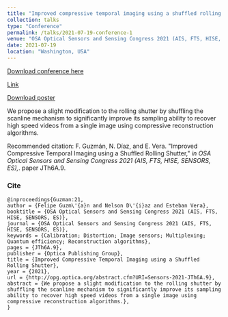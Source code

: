 ```yaml
---
title: "Improved compressive temporal imaging using a shuffled rolling shutter"
collection: talks
type: "Conference"
permalink: /talks/2021-07-19-conference-1
venue: "OSA Optical Sensors and Sensing Congress 2021 (AIS, FTS, HISE, SENSORS, ES), Washington, virtual event"
date: 2021-07-19
location: "Washington, USA"
---
```


[Download conference here](https://nelson10.github.io/files/Conference10.pdf)

[Link](https://ieeexplore.ieee.org/document/9105745)

[Download poster](https://nelson10.github.io/files/Poster_COSI_2021.pdf)

We propose a slight modification to the rolling shutter by shuffling the scanline mechanism to significantly improve its sampling ability to recover high speed videos from a single image using compressive reconstruction algorithms.

Recommended citation: F. Guzmán, N. Díaz, and E. Vera. "Improved Compressive Temporal Imaging using a Shuffled Rolling Shutter," <i>in OSA Optical Sensors and Sensing Congress 2021 (AIS, FTS, HISE, SENSORS, ES),</i>. paper JTh6A.9.

### Cite

```
@inproceedings{Guzman:21,
author = {Felipe Guzm\'{a}n and Nelson D\'{i}az and Esteban Vera},
booktitle = {OSA Optical Sensors and Sensing Congress 2021 (AIS, FTS, HISE, SENSORS, ES)},
journal = {OSA Optical Sensors and Sensing Congress 2021 (AIS, FTS, HISE, SENSORS, ES)},
keywords = {Calibration; Distortion; Image sensors; Multiplexing; Quantum efficiency; Reconstruction algorithms},
pages = {JTh6A.9},
publisher = {Optica Publishing Group},
title = {Improved Compressive Temporal Imaging using a Shuffled Rolling Shutter},
year = {2021},
url = {http://opg.optica.org/abstract.cfm?URI=Sensors-2021-JTh6A.9},
abstract = {We propose a slight modification to the rolling shutter by shuffling the scanline mechanism to significantly improve its sampling ability to recover high speed videos from a single image using compressive reconstruction algorithms.},
}
```

